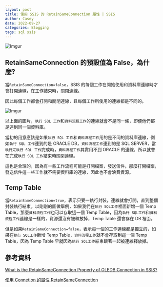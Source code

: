```yaml
---
layout: post
title: 使用 SSIS 的 RetainSameConnection 屬性 | SSIS
author: Casey
date: 2022-09-27
categories: Blogging
tags: sql ssis
---
```


![Imgur](https://i.imgur.com/peQjqbW.png)

## RetainSameConnection 的預設值為 False，為什麼?

當`RetainSameConnection=false`，SSIS 的每個工作在開始使用和資料庫連線時才會打開連線，在工作結束時，關閉連線。

因此每個工作都會打開和關閉連線，且每個工作所使用的連線都是不同的。

![Imgur](https://i.imgur.com/dd6cnVp.png)

以上面的圖片，`執行 SQL 工作`和`資料流程工作`的連線就會不是同一條，即便他們都是連到同一個資料庫。

當初的用意應該是如果`執行 SQL 工作`和`資料流程工作`用的是不同的資料庫連線，例如`執行 SQL 工作`連到的是 ORACLE DB，`資料流程工作`連到的是 SQL SERVER，當`執行完執行 SQL 工作`完成時，`資料流程工作`其實用不到 ORACLE 的連線，所以就會在完成`執行 SQL 工作`結束時關閉連線。

這也是合理的，因為有一些工作流程可能是打開檔案，發送信件，那麼打開檔案，發送信件這一些工作就不需要資料庫的連線，因此也不會浪費資源。

## Temp Table

當`RetainSameConnection=true`，表示只要一執行封裝，連線就會打開，直到整個封裝執行結束。以剛剛的圖做舉例，如果我們在`執行 SQL工作`裡面新增一個 Temp Table，那麼`資料流程工作`也可以存取這一個 Temp Table，因為`執行 SQL工作`和`資料流程工作`連線是一樣的，資源還沒有被釋放掉，Temp Table 還會存在 DB 裡面。

但是如果`RetainSameConnection=false`，表示每一個的工作連線都是獨立的，如果在`執行 SQL工作`新增 Temp Table，`資料流程工作`就不會存取到這一個 Temp Table，因為 Temp Table 早就因為`執行 SQL工作`結束跟著一起被連線釋放掉。

## 參考資料

[What is the RetainSameConnection Property of OLEDB Connection in SSIS?](http://www.sqlerudition.com/what-is-the-retainsameconnection-property-of-oledb-connection-in-ssis/)

[使用 Connetion 的屬性 RetainSameConnection](https://blog.csdn.net/p77ll9l53x/article/details/71108120)
